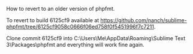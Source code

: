 How to revert to an older version of phpfmt.

To revert to build 6125cf9 available at https://github.com/nanch/sublime-phpfmt/tree/6125cf9058c0666f06ed758f0f5451996f7c7211.

Clone commit 6125cf9 into C:\Users\Me\AppData\Roaming\Sublime Text 3\Packages\phpfmt and everything will work fine again.
